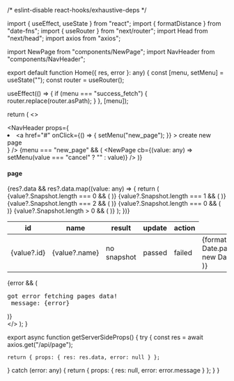 /* eslint-disable react-hooks/exhaustive-deps */

import { useEffect, useState } from "react";
import { formatDistance } from "date-fns";
import { useRouter } from "next/router";
import Head from "next/head";
import axios from "axios";

import NewPage from "components/NewPage";
import NavHeader from "components/NavHeader";

export default function Home({ res, error }: any) {
  const [menu, setMenu] = useState("");
  const router = useRouter();

  useEffect(() => {
    if (menu === "success_fetch") {
      router.replace(router.asPath);
    }
  }, [menu]);

  return (
    <>
      <Head>
        <title>vrex</title>
      </Head>
      <main className="container">
        <NavHeader
          props={
            <li>
              <a
                href="#"
                onClick={() => {
                  setMenu("new_page");
                }}
              >
                create new page
              </a>
            </li>
          }
        />
        {menu === "new_page" && (
          <NewPage
            cb={(value: any) => setMenu(value === "cancel" ? "" : value)}
          />
        )}
        <h4>page</h4>
        <table>
          <thead>
            <tr>
              <th>id</th>
              <th>name</th>
              <th>result</th>
              <th>update</th>
              <th>action</th>
            </tr>
          </thead>
          <tbody>
            {res?.data &&
              res?.data.map((value: any) => {
                return (
                  <tr key={value?.id}>
                    <td>{value?.id}</td>
                    <td>{value?.name}</td>
                    {value?.Snapshot.length === 0 && (
                      <td className="no-data">no snapshot</td>
                    )}
                    {value?.Snapshot.length === 1 && (
                      <td className="passed">passed</td>
                    )}
                    {value?.Snapshot.length === 2 && (
                      <td className="failed">failed</td>
                    )}
                    {value?.Snapshot.length === 0 && (
                      <td>
                        {formatDistance(
                          Date.parse(value?.updatedAt),
                          new Date(),
                          {
                            addSuffix: true,
                          }
                        )}
                      </td>
                    )}
                    {value?.Snapshot.length > 0 && (
                      <td>
                        {formatDistance(
                          Date.parse(
                            value?.Snapshot[value?.Snapshot.length - 1]
                              ?.updatedAt
                          ),
                          new Date(),
                          {
                            addSuffix: true,
                          }
                        )}
                      </td>
                    )}
                    <td>
                      <button
                        onClick={() => router.push(`/snapshot/${value?.id}`)}
                      >
                        detail
                      </button>
                    </td>
                  </tr>
                );
              })}
          </tbody>
        </table>
        {error && (
          <pre>
            got error fetching pages data!
            <br />
            message: {error}
          </pre>
        )}
      </main>
    </>
  );
}

export async function getServerSideProps() {
  try {
    const res = await axios.get("/api/page");

    return { props: { res: res.data, error: null } };
  } catch (error: any) {
    return { props: { res: null, error: error.message } };
  }
}
